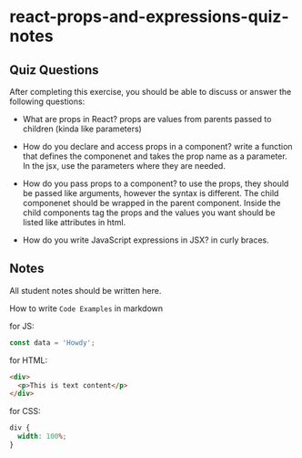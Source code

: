 # react-props-and-expressions-quiz-notes

## Quiz Questions

After completing this exercise, you should be able to discuss or answer the following questions:

- What are props in React?
  props are values from parents passed to children (kinda like parameters)

- How do you declare and access props in a component?
  write a function that defines the componenet and takes the prop name as a parameter. In the jsx, use the parameters where they are needed.

- How do you pass props to a component?
  to use the props, they should be passed like arguments, however the syntax is different. The child componenet should be wrapped in the parent component. Inside the child components tag the props and the values you want should be listed like attributes in html.

- How do you write JavaScript expressions in JSX?
  in curly braces.

## Notes

All student notes should be written here.

How to write `Code Examples` in markdown

for JS:

```javascript
const data = 'Howdy';
```

for HTML:

```html
<div>
  <p>This is text content</p>
</div>
```

for CSS:

```css
div {
  width: 100%;
}
```
